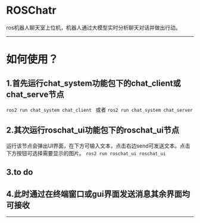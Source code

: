 # ROSChatr
  ros机器人聊天室上位机，机器人通过大模型实时分析聊天对话并做出行动。
***
# 如何使用？
## 1.首先运行chat_system功能包下的chat_client或chat_serve节点
`ros2 run chat_system chat_client `
或者
`ros2 run chat_system chat_server`
## 2.其次运行roschat_ui功能包下的roschat_ui节点
运行该节点会弹出UI界面，在下方可输入文本，点击右边send可发送文本。点击下方按钮可选择需要显示的图片。
`ros2 run roschat_ui roschat_ui`
## 3.to do
## 4.此时通过在终端窗口或gui界面发送消息其余界面均可接收
***

